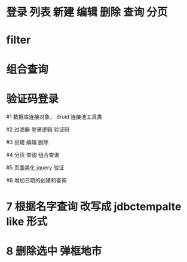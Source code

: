 # 登录 列表 新建 编辑 删除 查询 分页
# filter
# 组合查询
# 验证码登录

#1 数据库连接对象， druid 连接池工具类

#2 过滤器 登录逻辑 验证码

#3 创建 编辑 删除

#4 分页 查询 组合查询

#5 页面美化 jquery 验证

#6 增加日期的创建和查询

# 7 根据名字查询  改写成 jdbctempalte like 形式

# 8 删除选中  弹框地市


